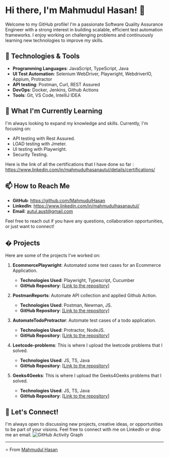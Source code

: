 # Hi there, I'm Mahmudul Hasan! 👋

Welcome to my GitHub profile! I'm a passionate Software Quality Assurance Engineer with a strong interest in building scalable, efficient test automation frameworks. I enjoy working on challenging problems and continuously learning new technologies to improve my skills.

## 🔧 Technologies & Tools

- **Programming Languages**: JavaScript, TypeScript, Java
- **UI Test Automation**: Selenium WebDriver, Playwright, WebdriverIO, Appium, Protractor
- **API testing**: Postman, Curl, REST Assured
- **DevOps**: Docker, Jenkins, Github Actions
- **Tools**: Git, VS Code, IntelliJ IDEA

## 🌱 What I'm Currently Learning

I'm always looking to expand my knowledge and skills. Currently, I'm focusing on:

- API testing with Rest Assured.
- LOAD testing with Jmeter.
- UI testing with Playwright.
- Security Testing.

Here is the link of all the certifications that I have done so far : https://www.linkedin.com/in/mahmudulhasanautul/details/certifications/

## 📫 How to Reach Me

- **GitHub**: https://github.com/MahmudulHasan
- **LinkedIn**: https://www.linkedin.com/in/mahmudulhasanautul/
- **Email**: autul.aust@gmail.com

Feel free to reach out if you have any questions, collaboration opportunities, or just want to connect!

## � Projects

Here are some of the projects I've worked on:

1. **EcommercePlaywright**: Automated some test cases for an Ecommerce Application.
   - **Technologies Used**: Playwright, Typescript, Cucumber
   - **GitHub Repository**: [[Link to the repository](https://github.com/MahmudulHasan/EcommercePlaywright)]

2. **PostmanReports**: Automate API collection and applied Github Action.
   - **Technologies Used**: Postman, Newman, JS.
   - **GitHub Repository**: [[Link to the repository]](https://github.com/MahmudulHasan/PostmanReports)

3. **AutomateTodoProtractor**: Automate test cases of a todo application.
   - **Technologies Used**: Protractor, NodeJS.
   - **GitHub Repository**: [[Link to the repository](https://github.com/MahmudulHasan/AutomateTodoProtractor)]

4. **Leetcode-problems**: This is where I upload the leetcode problems that I solved.
   - **Technologies Used**: JS, TS, Java
   - **GitHub Repository**: [[Link to the repository](https://github.com/MahmudulHasan/Leetcode-problems)]
  
5. **Geeks4Geeks**: This is where I upload the Geeks4Geeks problems that I solved.
   - **Technologies Used**: JS, TS, Java
   - **GitHub Repository**: [[Link to the repository](https://github.com/MahmudulHasan/Geeks4Geeks)]
  
## 💬 Let's Connect!

I'm always open to discussing new projects, creative ideas, or opportunities to be part of your visions. Feel free to connect with me on LinkedIn or drop me an email.
![GitHub Activity Graph](https://github-readme-activity-graph.vercel.app/graph?username=MahmudulHasan&theme=react-dark)

---

⭐️ From [Mahmudul Hasan](https://github.com/MahmudulHasan)
